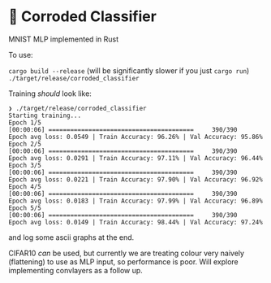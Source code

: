 # 🦀 Corroded Classifier

MNIST MLP implemented in Rust

To use:

`cargo build --release` (will be significantly slower if you just `cargo run`)
`./target/release/corroded_classifier`

Training _should_ look like:
```
❯ ./target/release/corroded_classifier
Starting training...
Epoch 1/5
[00:00:06] ========================================     390/390     Epoch avg loss: 0.0549 | Train Accuracy: 96.26% | Val Accuracy: 95.86%
Epoch 2/5
[00:00:06] ========================================     390/390     Epoch avg loss: 0.0291 | Train Accuracy: 97.11% | Val Accuracy: 96.44%
Epoch 3/5
[00:00:06] ========================================     390/390     Epoch avg loss: 0.0221 | Train Accuracy: 97.90% | Val Accuracy: 96.92%
Epoch 4/5
[00:00:06] ========================================     390/390     Epoch avg loss: 0.0183 | Train Accuracy: 97.99% | Val Accuracy: 96.89%
Epoch 5/5
[00:00:06] ========================================     390/390     Epoch avg loss: 0.0149 | Train Accuracy: 98.44% | Val Accuracy: 97.24%
```
and log some ascii graphs at the end.

CIFAR10 _can_ be used, but currently we are treating colour very naively (flattening) to use as MLP input, so performance is poor. Will explore implementing convlayers as a follow up.